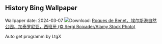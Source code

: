 ## History Bing Wallpaper
Wallpaper date: 2024-03-07
![](https://www.bing.com/th?id=OHR.TarragonaSpain_ZH-CN5488361711_UHD.jpg&w=1000)Download: [Roques de Benet，埃尔斯港自然公园，加泰罗尼亚，西班牙 (© Sergi Boixader/Alamy Stock Photo)](https://www.bing.com/th?id=OHR.TarragonaSpain_ZH-CN5488361711_UHD.jpg)

Auto get programm by LtgX

